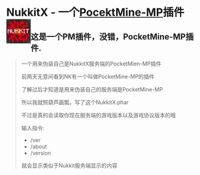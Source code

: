 <h1>NukkitX - 一个<a href="https://github.com/pmmp/PocketMine-MP/">PocektMine-MP</a>插件<img src="https://raw.githubusercontent.com/3zeroed/NukkitX/master/logo.png" height="64" width="64" align="left"></img></h1>

## 这是一个PM插件，没错，PocketMine-MP插件.
> 一个用来伪装自己是NukkitX服务端的PocketMien-MP插件
> 
> 前两天无意间看到NK有一个叫做PocketMine-MP的插件
> 
> 了解过后才知道是用来伪装自己的服务端是PocketMine-MP
> 
> 所以我就照葫芦画瓢，写了这个NukkitX.phar
> 
> 不过是真的会读取你现在服务端的游戏版本以及游戏协议版本的哦
> 
> 输入指令:
> - /ver
> - /about
> - /version
> 
> 就会显示类似于Nukkit服务端显示的内容
